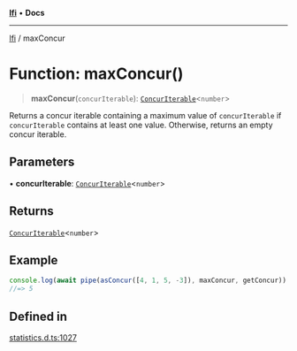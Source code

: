 [**lfi**](../readme.md) • **Docs**

***

[lfi](../globals.md) / maxConcur

# Function: maxConcur()

> **maxConcur**(`concurIterable`): [`ConcurIterable`](../type-aliases/ConcurIterable.md)\<`number`\>

Returns a concur iterable containing a maximum value of `concurIterable` if
`concurIterable` contains at least one value. Otherwise, returns an empty
concur iterable.

## Parameters

• **concurIterable**: [`ConcurIterable`](../type-aliases/ConcurIterable.md)\<`number`\>

## Returns

[`ConcurIterable`](../type-aliases/ConcurIterable.md)\<`number`\>

## Example

```js
console.log(await pipe(asConcur([4, 1, 5, -3]), maxConcur, getConcur))
//=> 5
```

## Defined in

[statistics.d.ts:1027](https://github.com/TomerAberbach/lfi/blob/95b3b82a9fc32cec65089cf86d003d7620dc44fc/src/operations/statistics.d.ts#L1027)

